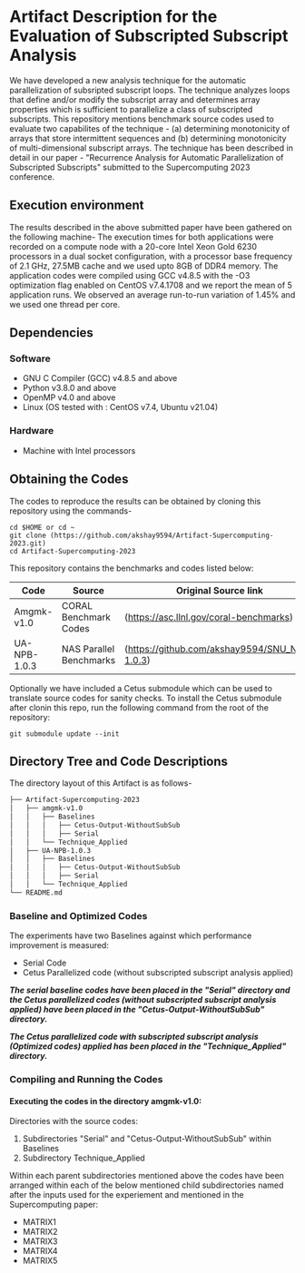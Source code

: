 # Artifact Description for the Evaluation of Subscripted Subscript Analysis
We have developed a new analysis technique for the automatic parallelization of subsripted
subscript loops. The technique analyzes loops that define and/or modify the subscript array
and determines array properties which is sufficient to parallelize a class of subscripted
subscripts. This repository mentions benchmark source codes used to evaluate two capabilites
of the technique - (a) determining monotonicity of arrays that store intermittent sequences
and (b) determining monotonicity of multi-dimensional subscript arrays. The technique has
been described in detail in our paper - "Recurrence Analysis for Automatic Parallelization
of Subscripted Subscripts" submitted to the Supercomputing 2023 conference. 

## Execution environment
The results described in the above submitted paper have been gathered on the following machine-
The execution times for both applications were recorded on a compute node with a 20-core Intel 
Xeon Gold 6230 processors in a dual socket configuration, with a processor base frequency of 
2.1 GHz, 27.5MB cache and we used upto 8GB of DDR4 memory. The application codes were compiled 
using GCC v4.8.5 with the -O3 optimization flag enabled on CentOS v7.4.1708 and we report 
the mean of 5 application runs. We observed an average run-to-run variation of 1.45% and we 
used one thread per core.

## Dependencies
### Software
 - GNU C Compiler (GCC) v4.8.5 and above
 - Python v3.8.0 and above
 - OpenMP v4.0 and above
 - Linux (OS tested with : CentOS v7.4, Ubuntu v21.04)

### Hardware
 - Machine with Intel processors

## Obtaining the Codes
The codes to reproduce the results can be obtained by cloning this repository using the commands-
```
cd $HOME or cd ~
git clone (https://github.com/akshay9594/Artifact-Supercomputing-2023.git)
cd Artifact-Supercomputing-2023
```
This repository contains the benchmarks and codes listed below:

| Code  | Source | Original Source link | 
| ------------- | ------------- | ------------- |
| Amgmk-v1.0  | CORAL Benchmark Codes | (https://asc.llnl.gov/coral-benchmarks)
| UA-NPB-1.0.3  | NAS Parallel Benchmarks | (https://github.com/akshay9594/SNU_NPB-1.0.3)

Optionally we have included a Cetus submodule which can be used to translate source codes
for sanity checks. To install the Cetus submodule after clonin this repo, run the 
following command from the root of the repository:

```
git submodule update --init
```

## Directory Tree and Code Descriptions
The directory layout of this Artifact is as follows-

```bash
├── Artifact-Supercomputing-2023
│   ├── amgmk-v1.0
│   │   ├── Baselines
│   │   │   ├── Cetus-Output-WithoutSubSub
│   │   │   ├── Serial
│   │   └── Technique_Applied
│   ├── UA-NPB-1.0.3
│   │   ├── Baselines
│   │   │   ├── Cetus-Output-WithoutSubSub
│   │   │   ├── Serial
│   │   └── Technique_Applied
└── README.md
```
### Baseline and Optimized Codes
The experiments have two Baselines against which performance improvement is measured:
 - Serial Code
 - Cetus Parallelized code (without subscripted subscript analysis applied)

***The serial baseline codes have been placed in the "Serial" directory
and the Cetus parallelized codes (without subscripted subscript analysis applied) have 
been placed in the "Cetus-Output-WithoutSubSub" directory.***

***The Cetus parallelized code with subscripted subscript analysis (Optimized codes) 
applied has been placed in the "Technique_Applied" directory.***

### Compiling and Running the Codes

#### Executing the codes in the directory amgmk-v1.0:

Directories with the source codes:
 1. Subdirectories "Serial" and "Cetus-Output-WithoutSubSub" within Baselines
 2. Subdirectory Technique_Applied

Within each parent subdirectories mentioned above the codes have been 
arranged within each of the below mentioned child subdirectories named
after the inputs used for the experiement and mentioned in the Supercomputing
paper:

 - MATRIX1
 - MATRIX2
 - MATRIX3
 - MATRIX4
 - MATRIX5


